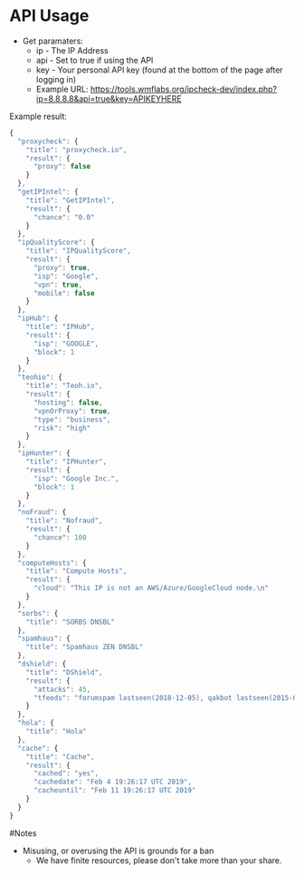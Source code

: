 # API Usage

* Get paramaters:
  * ip - The IP Address
  * api - Set to true if using the API
  * key - Your personal API key (found at the bottom of the page after logging in)
  * Example URL: https://tools.wmflabs.org/ipcheck-dev/index.php?ip=8.8.8.8&api=true&key=APIKEYHERE
  
Example result:
```javascript
{
  "proxycheck": {
    "title": "proxycheck.io",
    "result": {
      "proxy": false
    }
  },
  "getIPIntel": {
    "title": "GetIPIntel",
    "result": {
      "chance": "0.0"
    }
  },
  "ipQualityScore": {
    "title": "IPQualityScore",
    "result": {
      "proxy": true,
      "isp": "Google",
      "vpn": true,
      "mobile": false
    }
  },
  "ipHub": {
    "title": "IPHub",
    "result": {
      "isp": "GOOGLE",
      "block": 1
    }
  },
  "teohio": {
    "title": "Teoh.io",
    "result": {
      "hosting": false,
      "vpnOrProxy": true,
      "type": "business",
      "risk": "high"
    }
  },
  "ipHunter": {
    "title": "IPHunter",
    "result": {
      "isp": "Google Inc.",
      "block": 1
    }
  },
  "noFraud": {
    "title": "Nofraud",
    "result": {
      "chance": 100
    }
  },
  "computeHosts": {
    "title": "Compute Hosts",
    "result": {
      "cloud": "This IP is not an AWS/Azure/GoogleCloud node.\n"
    }
  },
  "sorbs": {
    "title": "SORBS DNSBL"
  },
  "spamhaus": {
    "title": "Spamhaus ZEN DNSBL"
  },
  "dshield": {
    "title": "DShield",
    "result": {
      "attacks": 45,
      "tfeeds": "forumspam lastseen(2018-12-05), qakbot lastseen(2015-04-03)"
    }
  },
  "hola": {
    "title": "Hola"
  },
  "cache": {
    "title": "Cache",
    "result": {
      "cached": "yes",
      "cachedate": "Feb 4 19:26:17 UTC 2019",
      "cacheuntil": "Feb 11 19:26:17 UTC 2019"
    }
  }
}
```

#Notes

* Misusing, or overusing the API is grounds for a ban
  * We have finite resources, please don't take more than your share.
